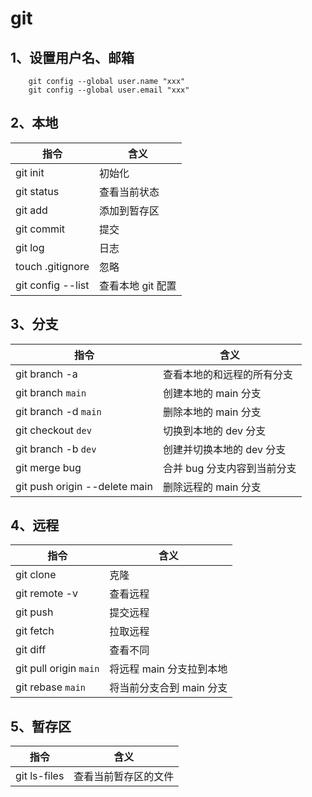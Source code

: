 # git

## 1、设置用户名、邮箱

```shell
    git config --global user.name "xxx"
    git config --global user.email "xxx"
```

## 2、本地

| 指令              | 含义              |
| ----------------- | ----------------- |
| git init          | 初始化            |
| git status        | 查看当前状态      |
| git add           | 添加到暂存区      |
| git commit        | 提交              |
| git log           | 日志              |
| touch .gitignore  | 忽略              |
| git config --list | 查看本地 git 配置 |

## 3、分支

| 指令                          | 含义                        |
| ----------------------------- | --------------------------- |
| git branch -a                 | 查看本地的和远程的所有分支  |
| git branch `main`             | 创建本地的 main 分支        |
| git branch -d `main`          | 删除本地的 main 分支        |
| git checkout `dev`            | 切换到本地的 dev 分支       |
| git branch -b `dev`           | 创建并切换本地的 dev 分支   |
| git merge bug                 | 合并 bug 分支内容到当前分支 |
| git push origin --delete main | 删除远程的 main 分支        |

## 4、远程

| 指令                   | 含义                     |
| ---------------------- | ------------------------ |
| git clone              | 克隆                     |
| git remote -v          | 查看远程                 |
| git push               | 提交远程                 |
| git fetch              | 拉取远程                 |
| git diff               | 查看不同                 |
| git pull origin `main` | 将远程 main 分支拉到本地 |
| git rebase `main`      | 将当前分支合到 main 分支 |

## 5、暂存区

| 指令         | 含义                 |
| ------------ | -------------------- |
| git ls-files | 查看当前暂存区的文件 |
